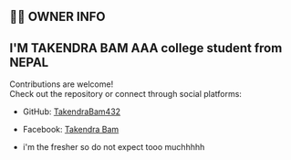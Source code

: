 ## 👨‍💻 OWNER INFO

## I'M TAKENDRA BAM AAA college student from NEPAL
Contributions are welcome!  
Check out the repository or connect through social platforms:

- GitHub: [TakendraBam432](https://github.com/TakendraBam432)
- Facebook: [Takendra Bam](https://www.facebook.com/takendra.bam.846386)

- i'm the fresher so do not expect tooo muchhhhh

